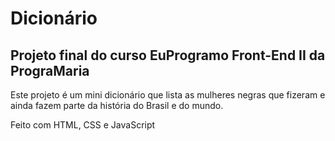 # Dicionário
## Projeto final do curso EuProgramo Front-End II da PrograMaria

Este projeto é um mini dicionário que lista as mulheres negras que fizeram e ainda fazem parte da história do Brasil e do mundo.

Feito com HTML, CSS e JavaScript
